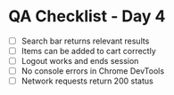 # QA Checklist - Day 4

- [ ] Search bar returns relevant results
- [ ] Items can be added to cart correctly
- [ ] Logout works and ends session
- [ ] No console errors in Chrome DevTools
- [ ] Network requests return 200 status